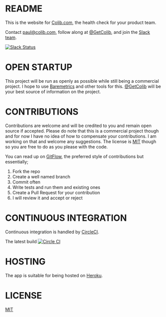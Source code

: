 README
======

This is the website for [Colib.com](http://colib.com), the health check for your product team.

Contact paul@colib.com, follow along at [@GetColib](https://twitter.com/getcolib), and join the [Slack team](http://slack.colib.com/).

[![Slack Status](http://slack.colib.com/badge.svg)](http://slack.colib.com)

OPEN STARTUP
============

This project will be run as openly as possible while still being a commercial project. I hope to use [Baremetrics](https://baremetrics.com/open) and other tools for this. [@GetColib](https://twitter.com/getcolib) will be your best source of information on the project.

CONTRIBUTIONS
=============

Contributions are welcome and will be credited to you and remain open source if accepted. Please do note that this is a commercial project though and for now I have no idea of how to compensate your contributions. I am working on that and welcome any suggestions. The license is [MIT](LICENSE) though so you are free to do as you please with the code.

You can read up on [GitFlow](https://guides.github.com/introduction/flow/index.html), the preferred style of contributions but essentially;

1. Fork the repo
2. Create a well named branch
3. Commit often
4. Write tests and run them and existing ones
5. Create a Pull Request for your contribution
6. I will review it and accept or reject

CONTINUOUS INTEGRATION
======================

Continuous integration is handled by [CircleCI](https://circleci.com).

The latest build [![Circle CI](https://circleci.com/gh/Colib/colib.svg?style=svg)](https://circleci.com/gh/Colib/colib)

HOSTING
=======

The app is suitable for being hosted on [Heroku](https://heroku.com).

LICENSE
=======
[MIT](LICENSE)
